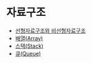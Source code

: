 # 자료구조

* [선형자료구조와 비선형자료구조](https://yoongrammer.tistory.com/42?category=956616)
* [배열(Array)](https://velog.io/@kang9366/자료구조-배열Array)
* [스택(Stack)](https://velog.io/@kang9366/자료구조-스택Stack)
* [큐(Queue)](https://velog.io/@kang9366/자료구조-큐Queue)
